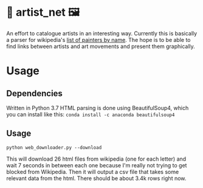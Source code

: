 # 🌌 artist_net 🖼
An effort to catalogue artists in an interesting way. Currently this is basically a parser for wikipedia's [list of painters by name](https://en.wikipedia.org/wiki/List_of_painters_by_name). The hope is to be able to find links between artists and art movements and present them graphically.

# Usage
## Dependencies
Written in Python 3.7 HTML parsing is done using BeautifulSoup4, which you can install like this:
`conda install -c anaconda beautifulsoup4`

## Usage
`python web_downloader.py --download`

This will download 26 html files from wikipedia (one for each letter) and wait 7 seconds in between each one because I'm really not trying to get blocked from Wikipedia. Then it will output a csv file that takes some relevant data from the html. There should be about 3.4k rows right now.
